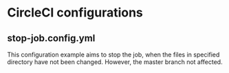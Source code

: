 # CircleCI configurations

## stop-job.config.yml

This configuration example aims to stop the job, when the files in specified directory have not been changed. However, the master branch not affected.
